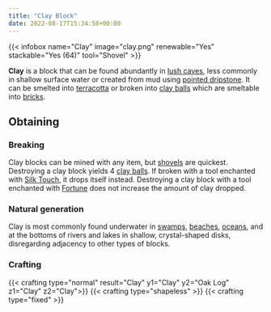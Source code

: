 ```yaml
---
title: "Clay Block"
date: 2022-08-17T15:34:58+00:00
---
```


{{< infobox name="Clay" image="clay.png" renewable="Yes" stackable="Yes (64)" tool="Shovel" >}}

**Clay** is a block that can be found abundantly in [lush caves](), less commonly in shallow surface water or created from mud using [pointed dripstone]().
It can be smelted into [terracotta]() or broken into [clay balls]() which are smeltable into [bricks]().

## Obtaining

### Breaking

Clay blocks can be mined with any item, but [shovels]() are quickest. Destroying a clay block yields 4 [clay balls]().
If broken with a tool enchanted with [Silk Touch](), it drops itself instead. Destroying a clay block with a tool enchanted with [Fortune]() does not increase the amount of clay dropped.

### Natural generation

Clay is most commonly found underwater in [swamps](), [beaches](), [oceans](), and at the bottoms of rivers and lakes in shallow, crystal-shaped disks, disregarding adjacency to other types of blocks.

### Crafting

{{< crafting type="normal" result="Clay" y1="Clay" y2="Oak Log" z1="Clay" z2="Clay">}}
{{< crafting type="shapeless" >}}
{{< crafting type="fixed" >}}